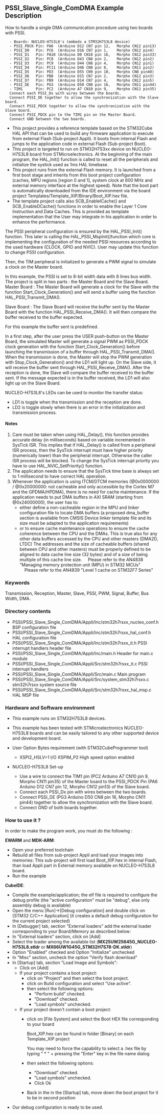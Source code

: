 ## <b>PSSI_Slave_Single_ComDMA Example Description</b>
How to handle a single DMA communication procedure using two boards with PSSI.

      - Boards: NUCLEO-H7S3L8's (embeds a STM32H7S3L8 device)
      - PSSI_PDCK Pin: PA6  (Arduino D12 CN7 pin 12,   Morpho CN12 pin13)
      - PSSI_D0   Pin: PC6  (Arduino D16 CN7 pin 1,    Morpho CN12 pin4)
      - PSSI_D1   Pin: PA10 (Arduino D0 CN10 pin 16,   Morpho CN12 pin33)
      - PSSI_D2   Pin: PC8  (Arduino D43 CN8 pin 2,    Morpho CN12 pin2)
      - PSSI_D3   Pin: PC9  (Arduino D44 CN8 pin 4,    Morpho CN12 pin1)
      - PSSI_D4   Pin: PC11 (Arduino D46 CN8 pin 8,    Morpho CN11 pin2)
      - PSSI_D5   Pin: PD3  (Arduino D55 CN9 pin 10,   Morpho CN8 pin40)
      - PSSI_D6   Pin: PB8  (Arduino D15 CN7 pin 2,    Morpho CN12 pin3)
      - PSSI_D7   Pin: PB9  (Arduino D14 CN7 pin 4,    Morpho CN12 pin5)
      - PSSI_DE   Pin: PG3  (Arduino D50 CN8 pin 16,   Morpho CN11 pin44)
      - TIM1      Pin: PC2  (Arduino A7 CN10 pin 9,    Morpho CN11 pin35)
      Connect each PSSI_Dx with wires between the boards.
      Connect PSSI_DE together to allow the synchronization with the Slave board.
      Connect PSSI_PDCK together to allow the synchronization with the Slave board.
      Connect PSSI_PDCK pin to the TIM1 pin on the Master Board.
      Connect GND between the two boards.

- This project provides a reference template based on the STM32Cube HAL API that can be used
to build any firmware application to execute from external Flash (Sub-project Appli). It boots from internal Flash and jumps
to the application code in external Flash (Sub-project Boot).
- This project is targeted to run on STM32H7S3xx device on NUCLEO-H7S3L8 board from STMicroelectronics.
At the beginning of the main program, the HAL_Init() function is called to reset
all the peripherals and initialize the systick used as 1ms HAL timebase.
- This project runs from the external Flash memory. It is launched from a first boot stage and inherits from this boot project
configuration (caches, MPU regions [region 0 and 1], system clock at 600 MHz and external memory interface at the highest speed).
Note that the boot part is automatically downloaded from the IDE environment via the board project Templates/Template_XIP/Binary/Boot_XIP.hex file.
- The template project calls also SCB_EnableICache() and SCB_EnableDCache() functions in order to enable
the Layer 1 Core Instruction and Data Caches. This is provided as template implementation that the User may
integrate in his application in order to enhance the performance.

The PSSI peripheral configuration is ensured by the HAL_PSSI_Init() function.
This later is calling the HAL_PSSI_MspInit()function which core is implementing the configuration of the needed PSSI
resources according to the used hardware (CLOCK, GPIO and NVIC).
User may update this function to change PSSI configuration.

Then, the TIM peripheral is initialized to generate a PWM signal to simulate a clock on the Master board.

In this example, the PSSI is set to 8-bit width data with 8 lines bus width.
The project is split in two parts : the Master Board and the Slave Board.
Master Board :
  The Master Board will generate a clock for the Slave with the function Start_Clock_Generation() and will send a buffer
  using the function HAL_PSSI_Transmit_DMA().

Slave Board :
  The Slave Board will receive the buffer sent by the Master Board with the function HAL_PSSI_Receive_DMA(). It will then
  compare the buffer received to the buffer expected.

For this example the buffer sent is predefined.

In a first step, after the user press the USER push-button on the Master Board, the simulated Master will generate a
signal PWM as PSSI_PDCK clock generation with the function Start_Clock_Generation() before launching the transmission of
a buffer through HAL_PSSI_Transmit_DMA(). When the transmission is done, the Master will stop the PWM generation with
Stop_Clock_Generation() and the LD1 will light up. On the Slave side, it will receive the buffer sent through
HAL_PSSI_Receive_DMA(). After the reception is done, the Slave will compare the buffer received to the buffer sent. If
the message expected is in the buffer received, the LD1 will also light up on the Slave Board.

NUCLEO-H7S3L8's LEDs can be used to monitor the transfer status:
 - LD1 is toggle when the transmission and the reception are done.
 - LD2 is toggle slowly when there is an error in the initialization and transmission process.


#### <b>Notes</b>

 1. Care must be taken when using HAL_Delay(), this function provides accurate delay (in milliseconds)
    based on variable incremented in SysTick ISR. This implies that if HAL_Delay() is called from
    a peripheral ISR process, then the SysTick interrupt must have higher priority (numerically lower)
    than the peripheral interrupt. Otherwise the caller ISR process will be blocked.
    To change the SysTick interrupt priority you have to use HAL_NVIC_SetPriority() function.
 2. The application needs to ensure that the SysTick time base is always set to 1 millisecond
    to have correct HAL operation.
 3. Whenever the application is using ITCM/DTCM memories (@0x0000000 / @0x20000000: not cacheable and only accessible
    by the Cortex M7 and the GPDMA/HPDMA), there is no need for cache maintenance.
    If the application needs to put DMA buffers in AXI SRAM (starting from @0x24000000), the user has to:
    - either define a non-cacheable region in the MPU and linker configuration file to locate DMA buffers
      (a proposed dma_buffer section is available from CMSIS Device linker template file and its size must
      be adapted to the application requirements)
    - or to ensure cache maintenance operations to ensure the cache coherence between the CPU and the DMAs.
    This is true also for any other data buffers accessed by the CPU and other masters (DMA2D, LTDC)
    The addresses and the size of cacheable buffers (shared between CPU and other masters)
    must be properly defined to be aligned to data cache line size (32 bytes) and of a size of being multiple
    of this cache line size.
    Please refer to the AN4838 "Managing memory protection unit (MPU) in STM32 MCUs"
    Please refer to the AN4839 "Level 1 cache on STM32F7 Series"

### <b>Keywords</b>
Transmission, Reception, Master, Slave, PSSI, PWM, Signal, Buffer, Bus Width, DMA.

### <b>Directory contents</b>
  - PSSI/PSSI_Slave_Single_ComDMA/Appli/Inc/stm32h7rsxx_nucleo_conf.h   BSP configuration file
  - PSSI/PSSI_Slave_Single_ComDMA/Appli/Inc/stm32h7rsxx_hal_conf.h      HAL configuration file
  - PSSI/PSSI_Slave_Single_ComDMA/Appli/Inc/stm32h7rsxx_it.h            PSSI interrupt handlers header file
  - PSSI/PSSI_Slave_Single_ComDMA/Appli/Inc/main.h                      Header for main.c module
  - PSSI/PSSI_Slave_Single_ComDMA/Appli/Src/stm32h7rsxx_it.c            PSSI interrupt handlers
  - PSSI/PSSI_Slave_Single_ComDMA/Appli/Src/main.c                      Main program
  - PSSI/PSSI_Slave_Single_ComDMA/Appli/Src/system_stm32h7rsxx.c        stm32h7rsxx system source file
  - PSSI/PSSI_Slave_Single_ComDMA/Appli/Src/stm32h7rsxx_hal_msp.c       HAL MSP file

### <b>Hardware and Software environment</b>

  - This example runs on STM32H7S3L8 devices.
  - This example has been tested with STMicroelectronics NUCLEO-H7S3L8 boards and can be easily tailored to any other
    supported device and development board.

  - User Option Bytes requirement (with STM32CubeProgrammer tool)

    - XSPI2_HSLV=1     I/O XSPIM_P2 High speed option enabled

  - NUCLEO-H7S3L8 Set-up
    - Use a wire to connect the TIM1 pin (PC2 Arduino A7 CN10 pin 9, Morpho CN11 pin35) of the Master board to the
    PSSI_PDCK Pin (PA6 Arduino D12 CN7 pin 12, Morpho CN12 pin13) of the Slave board.
    - Connect each PSSI_Dx pin with wires between the two boards.
    - Connect PSSI_DE (PG3 Arduino D50 CN8 pin 16, Morpho CN11 pin44) together to allow the synchronization with the Slave board.
    - Connect GND of both boards together.

### <b>How to use it ?</b>

In order to make the program work, you must do the following :

**EWARM** and **MDK-ARM**:

 - Open your preferred toolchain
 - Rebuild all files from sub-project Appli and load your images into memories: This sub-project will first load Boot_XIP.hex in internal Flash,
   than load Appli part in External memory available on NUCLEO-H7S3L8 board.
 - Run the example

**CubeIDE**:

 - Compile the example/application; the elf file is required to configure the debug profile (the "active configuration" must be "debug", else only assembly debug is available)
 - Open the menu [Run]->[Debug configuration] and double click on  [STM32 C/C++ Application] (it creates a default debug configuration for the current project selected)
 - In [Debugger] tab, section "External  loaders" add the external loader corresponding to your Board/Memory as described below:
 - In "External loaders" section, click on [Add]
 - Select the loader among the available list (**MX25UW25645G_NUCLEO-H7S3L8.stldr** or **MX66UW1G45G_STM32H7S78-DK.stldr**)
 - Option "Enabled" checked and Option "Initialize" unchecked
 - In "Misc" section, uncheck the option "Verify flash download"
 - In [Startup] tab, section "Load Image and Symbols":
   - Click on [Add]
   - If your project contains a boot project:
     - click on "Project" and then select the boot project.
     - click on Build configuration and select "Use active".
     - then select the following options:
       - "Perform build" checked.
       - "Download" checked.
       - "Load symbols" unchecked.
   - If your project doesn't contain a boot project:
     - click on [File System] and select the Boot HEX file corresponding to your board

        Boot_XIP.hex can be found in folder [Binary] on each Template_XIP project

        You may need to force the capability to select a .hex file by typing " * " + pressing the "Enter" key in the file name dialog

     - then select the following options:
       - "Download"      checked.
       - "Load symbols" unchecked.
       - Click Ok
     - Back in the in the [Startup] tab, move down the boot project for it to be in second position
 - Our debug configuration is ready to be used.
